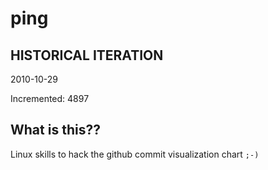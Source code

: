 # ping

## HISTORICAL ITERATION
2010-10-29

Incremented: 4897

## What is this?? 
Linux skills to hack the github commit visualization chart `;-)`
